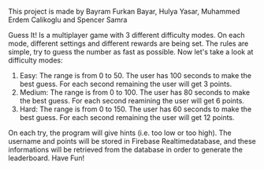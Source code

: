 This project is made by Bayram Furkan Bayar, Hulya Yasar, Muhammed Erdem Calikoglu and Spencer Samra

Guess It! Is a multiplayer game with 3 different difficulty modes. On each mode, different settings and different rewards are being set. The rules are simple, try to guess the number as fast as possible. Now let's take a look at difficulty modes:
1) Easy: The range is from 0 to 50. The user has 100 seconds to make the best guess. For each second remaining the user will get 3 points.
2) Medium: The range is from 0 to 100. The user has 80 seconds to make the best guess. For each second reamining the user will get 6 points.
3) Hard: The range is from 0 to 150. The user has 60 seconds to make the best guess. For each second remaining the user will get 12 points.

On each try, the program will give hints (i.e. too low or too high). The username and points will be stored in Firebase Realtimedatabase, and these informations will be retrieved from the database in order to generate the leaderboard. 
Have Fun!
